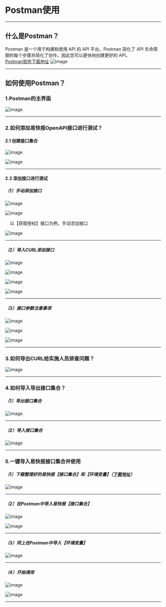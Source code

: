 # Postman使用

---
## 什么是Postman？

Postman 是一个用于构建和使用 API 的 API 平台。Postman 简化了 API 生命周期的每个步骤并简化了协作，因此您可以更快地创建更好的 API。<br/>
[Postman软件下载地址](https://www.postman.com)
![image](images/postman/下载地址.png)

---

## 如何使用Postman？

### 1.Postman的主界面
![image](images/postman/主界面.png)

---

### 2.如何添加易快报OpenAPI接口进行测试？

#### 2.1 创建接口集合
![image](images/postman/创建接口集合.png)<br/>

![image](images/postman/修改接口集合名称.png)

---

#### 2.2 添加接口进行测试
##### （1）手动添加接口
![image](images/postman/手动添加接口1.png)<br/>

![image](images/postman/获取授权接口.png)<br/>

&nbsp;&nbsp;&nbsp;&nbsp;以【获取授权】接口为例，手动添加接口<br/>

![image](images/postman/手动添加接口2.png)

---

##### （2）导入CURL添加接口
![image](images/postman/导入CURL添加接口1.png)<br/>

![image](images/postman/导入CURL添加接口2.png)<br/>

![image](images/postman/导入CURL添加接口3.png)<br/>

![image](images/postman/导入CURL添加接口4.png)

---

##### （3）接口参数注意事项
![image](images/postman/接口参数.png)<br/>

![image](images/postman/接口参数2.png)<br/>

![image](images/postman/接口参数3.png)

---

### 3.如何导出CURL给实施人员排查问题？
![image](images/postman/导出CURL.png)

---

### 4.如何导入导出接口集合？
##### （1）导出接口集合
![image](images/postman/导出接口集合.png)

---

##### （2）导入接口集合
![image](images/postman/导入接口集合.png)

---
### 5.一键导入易快报接口集合并使用
##### （1）下载整理好的易快报【接口集合】和【环境变量】（[下载地址](https://hose2019.feishu.cn/drive/folder/fldcnQiqSXImHLrjL0Kld4Gutgg)）

![image](images/postman/接口集合和环境变量.png)

---

##### （2）在Postman中导入易快报【接口集合】
![image](images/postman/Postman导入全部接口.png)<br/>

![image](images/postman/导入后的效果.png)

---
##### （3）同上在Postman中导入【环境变量】
![image](images/postman/导入环境变量后效果.png)

---
##### （4）开始调用
![image](images/postman/accessToken变量.png)<br/>

![image](images/postman/选择环境变量.png)

--- 
